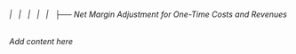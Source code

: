 ###### |   |   |   |   |   ├── Net Margin Adjustment for One-Time Costs and Revenues

*Add content here*